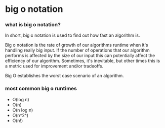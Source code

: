 # big o notation

### what is big o notation?
In short, big o notation is used to find out how fast an algorithm is.

Big o notation is the rate of growth of our algorithms runtime when it's handling really big input. If the number of operations that our algorithm performs is affected by the size of our input this can potentially affect the efficiency of our algorithm. Sometimes, it's inevitable, but other times this is a metric used for improvement and/or tradeoffs. 

Big O establishes the worst case scenario of an algorithm.

### most common big o runtimes
 - O(log n)
 - O(n)
 - O(n log n)
 - O(n^2^)
 - O(n!)
